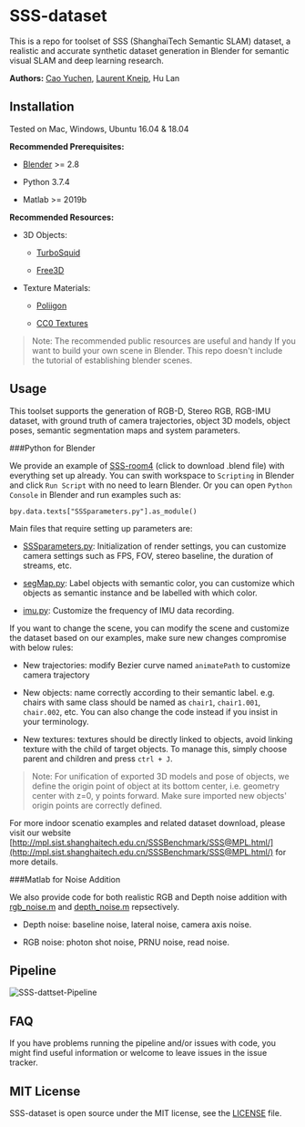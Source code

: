 # SSS-dataset
This is a repo for toolset of SSS (ShanghaiTech Semantic SLAM) dataset, a realistic and accurate synthetic dataset generation in Blender for semantic visual SLAM and deep learning research.

**Authors:** [Cao Yuchen](https://github.com/CaoYuchen), [Laurent Kneip](https://github.com/laurentkneip), Hu Lan

## Installation
Tested on Mac, Windows, Ubuntu 16.04 & 18.04

**Recommended Prerequisites:**

- [Blender](https://www.blender.org/) >= 2.8

- Python 3.7.4

- Matlab >= 2019b

**Recommended Resources:**

- 3D Objects:

	- [TurboSquid](https://www.turbosquid.com)

	- [Free3D](https://free3d.com/)

- Texture Materials:

	- [Poliigon](https://www.poliigon.com/)

	- [CC0 Textures](https://cc0textures.com/)

> Note: The recommended public resources are useful and handy If you want to build your own scene in Blender. This repo doesn't include the tutorial of establishing blender scenes.

## Usage

This toolset supports the generation of RGB-D, Stereo RGB, RGB-IMU dataset, with ground truth of camera trajectories, object 3D models, object poses, semantic segmentation maps and system parameters. 

###Python for Blender

We provide an example of [SSS-room4](http://mpl.sist.shanghaitech.edu.cn/SSSBenchmark/dataset/blender/room4.blend) (click to download .blend file) with everything set up already. You can swith workspace to `Scripting` in Blender and click `Run Script` with no need to learn Blender. Or you can open `Python Console` in Blender and run examples such as:

```bpy.data.texts["SSSparameters.py"].as_module()```

Main files that require setting up parameters are:

- [SSSparameters.py](https://github.com/CaoYuchen/SSS-dataset/blob/master/Blender_python/SSSparameters.py): Initialization of render settings, you can customize camera settings such as FPS, FOV, stereo baseline, the duration of streams, etc. 

- [segMap.py](https://github.com/CaoYuchen/SSS-dataset/blob/master/Blender_python/segMap.py): Label objects with semantic color, you can customize which objects as semantic instance and be labelled with which color.

- [imu.py](https://github.com/CaoYuchen/SSS-dataset/blob/master/Blender_python/imu.py): Customize the frequency of IMU data recording.

If you want to change the scene, you can modify the scene and customize the dataset based on our examples, make sure new changes compromise with below rules:

- New trajectories: modify Bezier curve named `animatePath` to customize camera trajectory

- New objects: name correctly according to their semantic label. e.g. chairs with same class should be named as `chair1`, `chair1.001`, `chair.002`, etc. You can also change the code instead if you insist in your terminology.

- New textures: textures should be directly linked to objects, avoid linking texture with the child of target objects. To manage this, simply choose parent and children and press `ctrl + J`. 

> Note: For unification of exported 3D models and pose of objects, we define the origin point of object at its bottom center, i.e. geometry center with z=0, y points forward. Make sure imported new objects' origin points are correctly defined. 

For more indoor scenatio examples and related dataset download, please visit our website [http://mpl.sist.shanghaitech.edu.cn/SSSBenchmark/SSS@MPL.html/](http://mpl.sist.shanghaitech.edu.cn/SSSBenchmark/SSS@MPL.html/) for more details.

###Matlab for Noise Addition

We also provide code for both realistic RGB and Depth noise addition with [rgb_noise.m](https://github.com/CaoYuchen/SSS-dataset/blob/master/Noise_matlab/rgb_noise.m) and [depth_noise.m](https://github.com/CaoYuchen/SSS-dataset/blob/master/Noise_matlab/depth_noise.m) repsectively.

- Depth noise: baseline noise, lateral noise, camera axis noise.

- RGB noise: photon shot noise, PRNU noise, read noise.

## Pipeline

![SSS-dattset-Pipeline](./docs/media/pythonPipeline.png)

## FAQ
If you have problems running the pipeline and/or issues with code, you might find useful information or welcome to leave issues in the issue tracker.

## MIT License
SSS-dataset is open source under the MIT license, see the [LICENSE](https://github.com/CaoYuchen/SSS-dataset/blob/master/LICENSE) file.